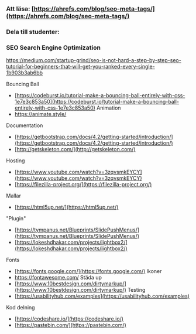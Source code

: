 ### Att läsa: [https://ahrefs.com/blog/seo-meta-tags/](https://ahrefs.com/blog/seo-meta-tags/)

### Dela till studenter:

### SEO Search Engine Optimization
https://medium.com/startup-grind/seo-is-not-hard-a-step-by-step-seo-tutorial-for-beginners-that-will-get-you-ranked-every-single-1b903b3ab6bb


Bouncing Ball
- [https://codeburst.io/tutorial-make-a-bouncing-ball-entirely-with-css-1e7e3c853a50](https://codeburst.io/tutorial-make-a-bouncing-ball-entirely-with-css-1e7e3c853a50)
Animation
- https://animate.style/

Documentation
- [https://getbootstrap.com/docs/4.2/getting-started/introduction/](https://getbootstrap.com/docs/4.2/getting-started/introduction/)
- [http://getskeleton.com/](http://getskeleton.com/)

Hosting
- [https://www.youtube.com/watch?v=3zqvsmkEYCY](https://www.youtube.com/watch?v=3zqvsmkEYCY)
- [https://filezilla-project.org/](https://filezilla-project.org/)

Mallar
- [https://html5up.net/](https://html5up.net/)

&quot;Plugin&quot;
- [https://tympanus.net/Blueprints/SlidePushMenus/](https://tympanus.net/Blueprints/SlidePushMenus/)
- [https://lokeshdhakar.com/projects/lightbox2/](https://lokeshdhakar.com/projects/lightbox2/)

Fonts
- [https://fonts.google.com/](https://fonts.google.com/)
Ikoner
- https://fontawesome.com/
Städa up
- [https://www.10bestdesign.com/dirtymarkup/](https://www.10bestdesign.com/dirtymarkup/)
Testing
- [https://usabilityhub.com/examples](https://usabilityhub.com/examples)

Kod delning

- [https://codeshare.io/](https://codeshare.io/)
- [https://pastebin.com/](https://pastebin.com/)